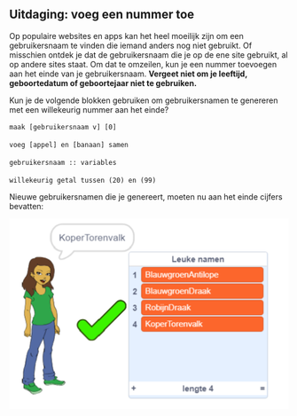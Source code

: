 ## Uitdaging: voeg een nummer toe

Op populaire websites en apps kan het heel moeilijk zijn om een gebruikersnaam te vinden die iemand anders nog niet gebruikt. Of misschien ontdek je dat de gebruikersnaam die je op de ene site gebruikt, al op andere sites staat. Om dat te omzeilen, kun je een nummer toevoegen aan het einde van je gebruikersnaam. **Vergeet niet om je leeftijd, geboortedatum of geboortejaar niet te gebruiken.**

Kun je de volgende blokken gebruiken om gebruikersnamen te genereren met een willekeurig nummer aan het einde?

```blocks3
maak [gebruikersnaam v] [0]

voeg [appel] en [banaan] samen

gebruikersnaam :: variables

willekeurig getal tussen (20) en (99)
```

Nieuwe gebruikersnamen die je genereert, moeten nu aan het einde cijfers bevatten:

![schermafbeelding](images/usernames-with-numbers.png)